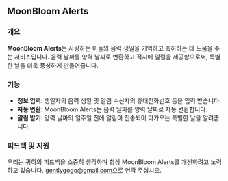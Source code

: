 ## MoonBloom Alerts

### 개요

**MoonBloom Alerts**는 사랑하는 이들의 음력 생일을 기억하고 축하하는 데 도움을 주는 서비스입니다. 음력 날짜를 양력 날짜로 변환하고 적시에 알림을 제공함으로써, 특별한 날을 더욱 풍성하게 만들어줍니다.

### 기능

- **정보 입력**: 생일자의 음력 생일 및 알림 수신자의 휴대전화번호 등을 입력 받습니다.
- **자동 변환**: MoonBloom Alerts는 음력 날짜를 양력 날짜로 자동 변환합니다.
- **알림 받기**: 양력 날짜의 일주일 전에 알림이 전송되어 다가오는 특별한 날을 알려줍니다.

### 피드백 및 지원

우리는 귀하의 피드백을 소중히 생각하며 항상 MoonBloom Alerts를 개선하려고 노력하고 있습니다. gentlygogo@gmail.com으로 연락 주십시오.
